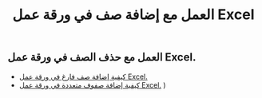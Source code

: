 ﻿---
title: العمل مع إضافة صف في ورقة عمل Excel
second_title: Aspose.Cells Cloud Documen
linktitle: إعلان
type: docs
url: /ar/rows/add/
keywords: Working with adding row on an Excel worksheet. How to add rows on an Excel worksheet
description: Aspose.Cells Cloud REST API يدعم إضافة صفوف في ورقة عمل Excel. يدعم SDK أنواع لغات التطوير. وهي تشمل Android وC# وGo وJava وNodeJS وPerl وPHP وPython وRuby وswift.
weight: 20
---
## العمل مع حذف الصف في ورقة عمل Excel.

- [كيفية إضافة صف فارغ في ورقة عمل Excel.](/cells/ar/rows/add/row/) 
- [كيفية إضافة صفوف متعددة في ورقة عمل Excel.](/cells/ar/rows/add/rows/) ) 
